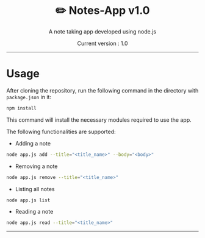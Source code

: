 <div align="center">
<h1>✏️ Notes-App v1.0</h1>

A note taking app developed using node.js

Current version : 1.0
</div>

---

# Usage

After cloning the repository, run the following command in the directory with `package.json` in it:

```bash
npm install
```

This command will install the necessary modules required to use the app.

The following functionalities are supported:

- Adding a note

```bash
node app.js add --title="<title_name>" --body="<body>" 
```

- Removing a note

```bash
node app.js remove --title="<title_name>"
```

- Listing all notes

```bash
node app.js list
```

- Reading a note

```bash
node app.js read --title="<title_name>"
```

---
